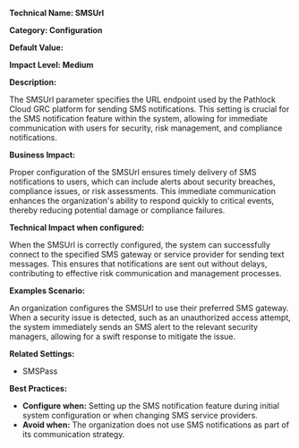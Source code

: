 **Technical Name: SMSUrl**

**Category: Configuration**

**Default Value:**

**Impact Level: Medium**

**Description:**

The SMSUrl parameter specifies the URL endpoint used by the Pathlock Cloud GRC platform for sending SMS notifications. This setting is crucial for the SMS notification feature within the system, allowing for immediate communication with users for security, risk management, and compliance notifications.

**Business Impact:**

Proper configuration of the SMSUrl ensures timely delivery of SMS notifications to users, which can include alerts about security breaches, compliance issues, or risk assessments. This immediate communication enhances the organization's ability to respond quickly to critical events, thereby reducing potential damage or compliance failures.

**Technical Impact when configured:**

When the SMSUrl is correctly configured, the system can successfully connect to the specified SMS gateway or service provider for sending text messages. This ensures that notifications are sent out without delays, contributing to effective risk communication and management processes.

**Examples Scenario:**

An organization configures the SMSUrl to use their preferred SMS gateway. When a security issue is detected, such as an unauthorized access attempt, the system immediately sends an SMS alert to the relevant security managers, allowing for a swift response to mitigate the issue.

**Related Settings:**

- SMSPass

**Best Practices:** 

- **Configure when:** Setting up the SMS notification feature during initial system configuration or when changing SMS service providers. 
- **Avoid when:** The organization does not use SMS notifications as part of its communication strategy.